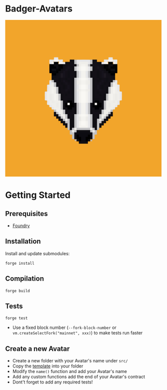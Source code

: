 # Badger-Avatars
![](./docs/images/badger_logo.png)

# Getting Started

## Prerequisites

- [Foundry](https://github.com/gakonst/foundry)

## Installation

Install and update submodules:

```console
forge install
```

## Compilation

```
forge build
```

## Tests

```
forge test
```

- Use a fixed block number (`--fork-block-number` or `vm.createSelectFork("mainnet", xxx)`) to make tests run faster

## Create a new Avatar
- Create a new folder with your Avatar's name under `src/`
- Copy the [template](./src/template/Avatar.sol) into your folder
- Modify the `name()` function and add your Avatar's name
- Add any custom functions add the end of your Avatar's contract
- Dont't forget to add any required tests!